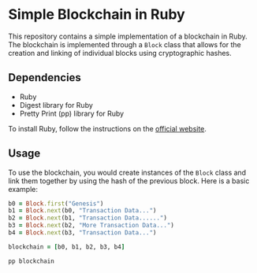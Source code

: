 # Simple Blockchain in Ruby

This repository contains a simple implementation of a blockchain in Ruby. The blockchain is implemented through a `Block` class that allows for the creation and linking of individual blocks using cryptographic hashes.

## Dependencies

- Ruby
- Digest library for Ruby
- Pretty Print (pp) library for Ruby

To install Ruby, follow the instructions on the [official website](https://www.ruby-lang.org/en/documentation/installation/).

## Usage

To use the blockchain, you would create instances of the `Block` class and link them together by using the hash of the previous block. Here is a basic example:

```ruby
b0 = Block.first("Genesis")
b1 = Block.next(b0, "Transaction Data...")
b2 = Block.next(b1, "Transaction Data......")
b3 = Block.next(b2, "More Transaction Data...")
b4 = Block.next(b3, "Transaction Data...")

blockchain = [b0, b1, b2, b3, b4]

pp blockchain
